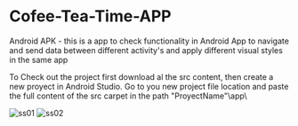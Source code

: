 # Cofee-Tea-Time-APP
Android APK - this is a app to check functionality in Android App to navigate and send data between different activity's and apply different visual styles in the same app

To Check out the project first download al the src content, then create a new proyect in Android Studio. Go to you new project file location and paste the full content of 
the src carpet in the path "ProyectName"\app\

![ss01](https://user-images.githubusercontent.com/87831356/126707414-51dd84f1-bec4-4ce1-802a-e0facc5af58c.png)
![ss02](https://user-images.githubusercontent.com/87831356/126707421-ec46cd3b-8466-4019-846b-e85351ccde03.png)

